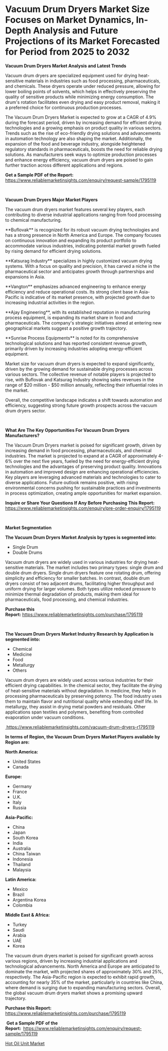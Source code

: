 <p><h1>Vacuum Drum Dryers Market Size Focuses on Market Dynamics, In-Depth Analysis and Future Projections of its Market Forecasted for Period from 2025 to 2032</h1></p><p><strong>Vacuum Drum Dryers Market Analysis and Latest Trends</strong></p>
<p><p>Vacuum drum dryers are specialized equipment used for drying heat-sensitive materials in industries such as food processing, pharmaceuticals, and chemicals. These dryers operate under reduced pressure, allowing for lower boiling points of solvents, which helps in effectively preserving the quality of sensitive products while minimizing energy consumption. The drum's rotation facilitates even drying and easy product removal, making it a preferred choice for continuous production processes.</p><p>The Vacuum Drum Dryers Market is expected to grow at a CAGR of 4.9% during the forecast period, driven by increasing demand for efficient drying technologies and a growing emphasis on product quality in various sectors. Trends such as the rise of eco-friendly drying solutions and advancements in automation technology are also shaping the market. Additionally, the expansion of the food and beverage industry, alongside heightened regulatory standards in pharmaceuticals, boosts the need for reliable drying solutions. As manufacturers seek ways to optimize production processes and enhance energy efficiency, vacuum drum dryers are poised to gain further traction across different applications and regions.</p></p>
<p><strong>Get a Sample PDF of the Report:&nbsp;</strong> <a href="https://www.reliablemarketinsights.com/enquiry/request-sample/1795119?utm_campaign=2012&utm_medium=2&utm_source=Github&utm_content=ia&utm_term=19022025&utm_id=vacuum-drum-dryers">https://www.reliablemarketinsights.com/enquiry/request-sample/1795119</a></p>
<p>&nbsp;</p>
<p><strong>Vacuum Drum Dryers Major Market Players</strong></p>
<p><p>The vacuum drum dryers market features several key players, each contributing to diverse industrial applications ranging from food processing to chemical manufacturing. </p><p>**Buflovak** is recognized for its robust vacuum drying technologies and has a strong presence in North America and Europe. The company focuses on continuous innovation and expanding its product portfolio to accommodate various industries, indicating potential market growth fueled by rising demand for efficient drying solutions.</p><p>**Katsurag Industry** specializes in highly customized vacuum drying systems. With a focus on quality and precision, it has carved a niche in the pharmaceutical sector and anticipates growth through partnerships and expansions in Asia. </p><p>**Vangton** emphasizes advanced engineering to enhance energy efficiency and reduce operational costs. Its strong client base in Asia-Pacific is indicative of its market presence, with projected growth due to increasing industrial activities in the region.</p><p>**Ajay Engineering**, with its established reputation in manufacturing process equipment, is expanding its market share in food and pharmaceuticals. The company's strategic initiatives aimed at entering new geographical markets suggest a positive growth trajectory.</p><p>**Sunrise Process Equipments** is noted for its comprehensive technological solutions and has reported consistent revenue growth, primarily driven by increasing industries adopting energy-efficient equipment.</p><p>Market size for vacuum drum dryers is expected to expand significantly, driven by the growing demand for sustainable drying processes across various sectors. The collective revenue of notable players is projected to rise, with Buflovak and Katsurag Industry showing sales revenues in the range of $20 million - $50 million annually, reflecting their influential roles in the market. </p><p>Overall, the competitive landscape indicates a shift towards automation and efficiency, suggesting strong future growth prospects across the vacuum drum dryers sector.</p></p>
<p>&nbsp;</p>
<p><strong>What Are The Key Opportunities For Vacuum Drum Dryers Manufacturers?</strong></p>
<p><p>The Vacuum Drum Dryers market is poised for significant growth, driven by increasing demand in food processing, pharmaceuticals, and chemical industries. The market is projected to expand at a CAGR of approximately 4-6% over the next five years, fueled by the need for energy-efficient drying technologies and the advantages of preserving product quality. Innovations in automation and improved design are enhancing operational efficiencies. Key players are leveraging advanced materials and technologies to cater to diverse applications. Future outlook remains positive, with rising environmental concerns pushing for sustainable practices and investments in process optimization, creating ample opportunities for market expansion.</p></p>
<p><strong>Inquire or Share Your Questions If Any Before Purchasing This Report:</strong> <a href="https://www.reliablemarketinsights.com/enquiry/pre-order-enquiry/1795119?utm_campaign=2012&utm_medium=2&utm_source=Github&utm_content=ia&utm_term=19022025&utm_id=vacuum-drum-dryers">https://www.reliablemarketinsights.com/enquiry/pre-order-enquiry/1795119</a></p>
<p>&nbsp;</p>
<p><strong>Market Segmentation</strong></p>
<p><strong>The Vacuum Drum Dryers Market Analysis by types is segmented into:</strong></p>
<p><ul><li>Single Drum</li><li>Double Drums</li></ul></p>
<p><p>Vacuum drum dryers are widely used in various industries for drying heat-sensitive materials. The market includes two primary types: single drum and double drum dryers. Single drum dryers feature one rotating drum, offering simplicity and efficiency for smaller batches. In contrast, double drum dryers consist of two adjacent drums, facilitating higher throughput and uniform drying for larger volumes. Both types utilize reduced pressure to minimize thermal degradation of products, making them ideal for pharmaceuticals, food processing, and chemical industries.</p></p>
<p><strong>Purchase this Report:&nbsp;</strong><a href="https://www.reliablemarketinsights.com/purchase/1795119?utm_campaign=2012&utm_medium=2&utm_source=Github&utm_content=ia&utm_term=19022025&utm_id=vacuum-drum-dryers">https://www.reliablemarketinsights.com/purchase/1795119</a></p>
<p>&nbsp;</p>
<p><strong>The Vacuum Drum Dryers Market Industry Research by Application is segmented into:</strong></p>
<p><ul><li>Chemical</li><li>Medicine</li><li>Food</li><li>Metallurgy</li><li>Others</li></ul></p>
<p><p>Vacuum drum dryers are widely used across various industries for their efficient drying capabilities. In the chemical sector, they facilitate the drying of heat-sensitive materials without degradation. In medicine, they help in processing pharmaceuticals by preserving potency. The food industry uses them to maintain flavor and nutritional quality while extending shelf life. In metallurgy, they assist in drying metal powders and residuals. Other applications span textiles and polymers, benefiting from controlled evaporation under vacuum conditions.</p></p>
<p><a href="https://www.reliablemarketinsights.com/vacuum-drum-dryers-r1795119?utm_campaign=2012&utm_medium=2&utm_source=Github&utm_content=ia&utm_term=19022025&utm_id=vacuum-drum-dryers">&nbsp;https://www.reliablemarketinsights.com/vacuum-drum-dryers-r1795119</a></p>
<p><strong>In terms of Region, the Vacuum Drum Dryers Market Players available by Region are:</strong></p>
<p>
    <p> <strong> North America: </strong>
        <ul>
            <li>United States</li>
            <li>Canada</li>
        </ul>
        </p> 
    <p> <strong> Europe: </strong>
        <ul>
            <li>Germany</li>
            <li>France</li>
            <li>U.K.</li>
            <li>Italy</li>
            <li>Russia</li>
        </ul>
        </p> 
    <p> <strong> Asia-Pacific: </strong>
        <ul>
            <li>China</li>
            <li>Japan</li>
            <li>South Korea</li>
            <li>India</li>
            <li>Australia</li>
            <li>China Taiwan</li>
            <li>Indonesia</li>
            <li>Thailand</li>
            <li>Malaysia</li>
        </ul>
        </p> 
    <p> <strong> Latin America: </strong>
        <ul>
            <li>Mexico</li>
            <li>Brazil</li>
            <li>Argentina Korea</li>
            <li>Colombia</li>
        </ul>
        </p> 
    <p> <strong> Middle East & Africa: </strong>
        <ul>
            <li>Turkey</li>
            <li>Saudi</li>
            <li>Arabia</li>
            <li>UAE</li>
            <li>Korea</li>
        </ul>
    </p>
    </p>
<p><p>The vacuum drum dryers market is poised for significant growth across various regions, driven by increasing industrial applications and technological advancements. North America and Europe are anticipated to dominate the market, with projected shares of approximately 30% and 25%, respectively. The Asia-Pacific region is expected to exhibit rapid growth, accounting for nearly 35% of the market, particularly in countries like China, where demand is surging due to expanding manufacturing sectors. Overall, the global vacuum drum dryers market shows a promising upward trajectory.</p></p>
<p><strong>Purchase this Report: </strong><a href="https://www.reliablemarketinsights.com/purchase/1795119?utm_campaign=2012&utm_medium=2&utm_source=Github&utm_content=ia&utm_term=19022025&utm_id=vacuum-drum-dryers">https://www.reliablemarketinsights.com/purchase/1795119</a></p>
<p>&nbsp;<strong>Get a Sample PDF of the Report:&nbsp;&nbsp;</strong><a href="https://www.reliablemarketinsights.com/enquiry/request-sample/1795119?utm_campaign=2012&utm_medium=2&utm_source=Github&utm_content=ia&utm_term=19022025&utm_id=vacuum-drum-dryers">https://www.reliablemarketinsights.com/enquiry/request-sample/1795119</a></p>
<p><strong></strong></p>
<p><p><a href="https://github.com/GenaGaines34/Market-Research-Report-List-1/blob/main/hot-oil-unit-market.md?utm_campaign=2012&utm_medium=2&utm_source=Github&utm_content=ia&utm_term=19022025&utm_id=vacuum-drum-dryers">Hot Oil Unit Market</a></p></p>